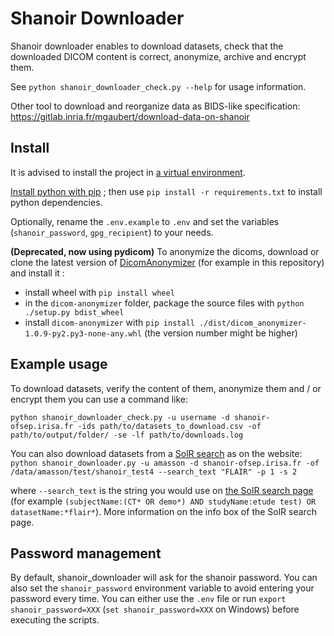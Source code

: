 # Shanoir Downloader

Shanoir downloader enables to download datasets, check that the downloaded DICOM content is correct, anonymize, archive and encrypt them.

See `python shanoir_downloader_check.py --help` for usage information.

Other tool to download and reorganize data as BIDS-like specification: https://gitlab.inria.fr/mgaubert/download-data-on-shanoir

## Install

It is advised to install the project in [a virtual environment](https://docs.python.org/3/tutorial/venv.html). 

[Install python with pip](https://www.python.org/downloads/) ; then use `pip install -r requirements.txt` to install python dependencies.

Optionally, rename the `.env.example` to `.env` and set the variables (`shanoir_password`, `gpg_recipient`) to your needs.

**(Deprecated, now using pydicom)** To anonymize the dicoms, download or clone the latest version of [DicomAnonymizer](https://github.com/KitwareMedical/dicom-anonymizer/) (for example in this repository) and install it :
 - install wheel with `pip install wheel`
 - in the `dicom-anonymizer` folder, package the source files with `python ./setup.py bdist_wheel`
 - install `dicom-anonymizer` with `pip install ./dist/dicom_anonymizer-1.0.9-py2.py3-none-any.whl` (the version number might be higher)

## Example usage

To download datasets, verify the content of them, anonymize them and / or encrypt them you can use a command like:

`python shanoir_downloader_check.py -u username -d shanoir-ofsep.irisa.fr -ids path/to/datasets_to_download.csv -of path/to/output/folder/ -se -lf path/to/downloads.log`

You can also download datasets from a [SolR search](https://shanoir.irisa.fr/shanoir-ng/solr-search) as on the website:
`python shanoir_downloader.py -u amasson -d shanoir-ofsep.irisa.fr -of /data/amasson/test/shanoir_test4 --search_text "FLAIR" -p 1 -s 2 `

where `--search_text` is the string you would use on [the SolR search page](https://shanoir.irisa.fr/shanoir-ng/solr-search) (for example `(subjectName:(CT* OR demo*) AND studyName:etude test) OR datasetName:*flair*`). More information on the info box of the SolR search page.

## Password management

By default, shanoir_downloader will ask for the shanoir password. You can also set the `shanoir_password` environment variable to avoid entering your password every time. 
You can either use the `.env` file or run `export shanoir_password=XXX` (`set shanoir_password=XXX` on Windows) before executing the scripts.

